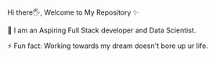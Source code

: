 <!--### Hi there 👋
-->
<!--
**vaishnavi8701/vaishnavi8701** is a ✨ _special_ ✨ repository because its `README.md` (this file) appears on your GitHub profile.

Here are some ideas to get you started:

- 🔭 I’m currently working on ...
- 🌱 I’m currently learning ...
- 👯 I’m looking to collaborate on ...
- 🤔 I’m looking for help with ...
- 💬 Ask me about ...
- 📫 How to reach me: ...
- 😄 Pronouns: ...
- ⚡ Fun fact: ...
-->

Hi there🖐, Welcome to My Repository ✨

🔭 I am an Aspiring Full Stack developer and Data Scientist.


⚡ Fun fact: Working towards my dream doesn't bore up ur life.
